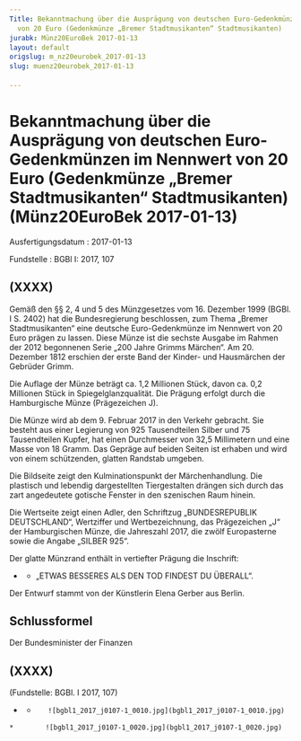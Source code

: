 ```yaml
---
Title: Bekanntmachung über die Ausprägung von deutschen Euro-Gedenkmünzen im Nennwert
  von 20 Euro (Gedenkmünze „Bremer Stadtmusikanten“ Stadtmusikanten)
jurabk: Münz20EuroBek 2017-01-13
layout: default
origslug: m_nz20eurobek_2017-01-13
slug: muenz20eurobek_2017-01-13

---
```


# Bekanntmachung über die Ausprägung von deutschen Euro-Gedenkmünzen im Nennwert von 20 Euro (Gedenkmünze „Bremer Stadtmusikanten“ Stadtmusikanten) (Münz20EuroBek 2017-01-13)

Ausfertigungsdatum
:   2017-01-13

Fundstelle
:   BGBl I: 2017, 107


## (XXXX)

Gemäß den §§ 2, 4 und 5 des Münzgesetzes vom 16. Dezember 1999 (BGBl. I S. 2402) hat die Bundesregierung beschlossen, zum Thema „Bremer Stadtmusikanten“ eine deutsche Euro-Gedenkmünze im Nennwert von 20 Euro prägen zu lassen. Diese Münze ist die sechste Ausgabe im Rahmen der 2012 begonnenen Serie „200 Jahre Grimms Märchen“. Am 20. Dezember 1812 erschien der erste Band der Kinder- und Hausmärchen der Gebrüder Grimm.

Die Auflage der Münze beträgt ca. 1,2 Millionen Stück, davon ca. 0,2 Millionen Stück in Spiegelglanzqualität. Die Prägung erfolgt durch die Hamburgische Münze (Prägezeichen J).

Die Münze wird ab dem 9. Februar 2017 in den Verkehr gebracht. Sie besteht aus einer Legierung von 925 Tausendteilen Silber und 75 Tausendteilen Kupfer, hat einen Durchmesser von 32,5 Millimetern und eine Masse von 18 Gramm. Das Gepräge auf beiden Seiten ist erhaben und wird von einem schützenden, glatten Randstab umgeben.

Die Bildseite zeigt den Kulminationspunkt der Märchenhandlung. Die plastisch und lebendig dargestellten Tiergestalten drängen sich durch das zart angedeutete gotische Fenster in den szenischen Raum hinein.

Die Wertseite zeigt einen Adler, den Schriftzug „BUNDESREPUBLIK DEUTSCHLAND“, Wertziffer und Wertbezeichnung, das Prägezeichen „J“ der Hamburgischen Münze, die Jahreszahl 2017, die zwölf Europasterne sowie die Angabe „SILBER 925“.

Der glatte Münzrand enthält in vertiefter Prägung die Inschrift:

*    *   „ETWAS BESSERES ALS DEN TOD
        FINDEST DU ÜBERALL“.




Der Entwurf stammt von der Künstlerin Elena Gerber aus Berlin.


## Schlussformel

Der Bundesminister der Finanzen


## (XXXX)

(Fundstelle: BGBl. I 2017, 107)


*    *        ![bgbl1_2017_j0107-1_0010.jpg](bgbl1_2017_j0107-1_0010.jpg)
    *        ![bgbl1_2017_j0107-1_0020.jpg](bgbl1_2017_j0107-1_0020.jpg)


